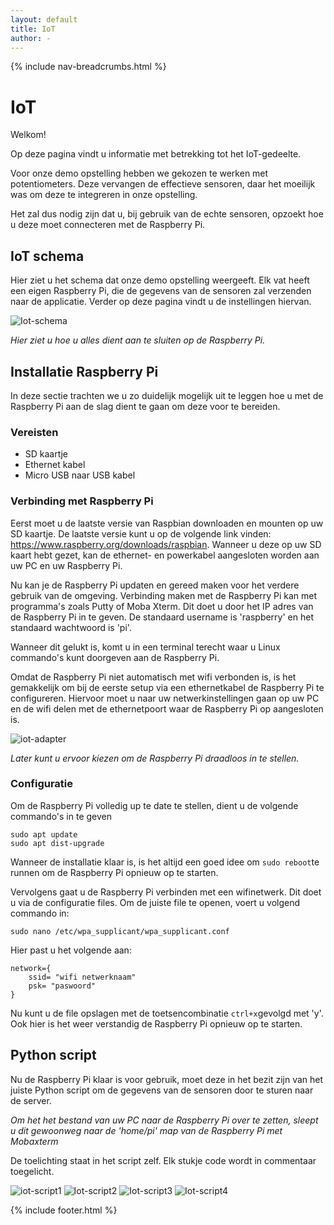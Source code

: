 ```yaml
---
layout: default
title: IoT
author: -
---
```


{% include nav-breadcrumbs.html %}


# IoT

Welkom!

Op deze pagina vindt u informatie met betrekking tot het IoT-gedeelte.

Voor onze demo opstelling hebben we gekozen te werken met potentiometers. Deze vervangen de effectieve sensoren, daar het moeilijk was om deze te integreren in onze opstelling. 

Het zal dus nodig zijn dat u, bij gebruik van de echte sensoren, opzoekt hoe u deze moet connecteren met de Raspberry Pi.

## IoT schema

Hier ziet u het schema dat onze demo opstelling weergeeft. Elk vat heeft een eigen Raspberry Pi, die de gegevens van de sensoren zal verzenden naar de applicatie. Verder op deze pagina vindt u de instellingen hiervan.

![Iot-schema](/{{site.RepoName}}/media/iot/iot-schema.jpg)

_Hier ziet u hoe u alles dient aan te sluiten op de Raspberry Pi._

## Installatie Raspberry Pi

In deze sectie trachten we u zo duidelijk mogelijk uit te leggen hoe u met de Raspberry Pi aan de slag dient te gaan om deze voor te bereiden.

### Vereisten

* SD kaartje
* Ethernet kabel
* Micro USB naar USB kabel

### Verbinding met Raspberry Pi

Eerst moet u de laatste versie van Raspbian downloaden en mounten op uw SD kaartje. De laatste versie kunt u op de volgende link vinden: https://www.raspberry.org/downloads/raspbian.
Wanneer u deze op uw SD kaart hebt gezet, kan de ethernet- en powerkabel aangesloten worden aan uw PC en uw Raspberry Pi.

Nu kan je de Raspberry Pi updaten en gereed maken voor het verdere gebruik van de omgeving. Verbinding maken met de Raspberry Pi kan met programma's zoals Putty of Moba Xterm. Dit doet u door het IP adres van de Raspberry Pi in te geven. De standaard username is 'raspberry' en het standaard wachtwoord is 'pi'. 

Wanneer dit gelukt is, komt u in een terminal terecht waar u Linux commando's kunt doorgeven aan de Raspberry Pi.

Omdat de Raspberry Pi niet automatisch met wifi verbonden is, is het gemakkelijk om bij de eerste setup via een ethernetkabel de Raspberry Pi te configureren. Hiervoor moet u naar uw netwerkinstellingen gaan op uw PC en de wifi delen met de ethernetpoort waar de Raspberry Pi op aangesloten is.

![iot-adapter](/{{site.RepoName}}/media/iot/iot-adapter.JPG)

_Later kunt u ervoor kiezen om de Raspberry Pi draadloos in te stellen._

### Configuratie 

Om de Raspberry Pi volledig up te date te stellen, dient u de volgende commando's in te geven

```
sudo apt update
sudo apt dist-upgrade
```
Wanneer de installatie klaar is, is het altijd een goed idee om ```sudo reboot```te runnen om de Raspberry Pi opnieuw op te starten.

Vervolgens gaat u de Raspberry Pi verbinden met een wifinetwerk. Dit doet u via de configuratie files. Om de juiste file te openen, voert u volgend commando in:
```
sudo nano /etc/wpa_supplicant/wpa_supplicant.conf
```
Hier past u het volgende aan:
```
network={
    ssid= "wifi netwerknaam"
    psk= "paswoord"
}
```
Nu kunt u de file opslagen met de toetsencombinatie ```ctrl+x```gevolgd met 'y'. Ook hier is het weer verstandig de Raspberry Pi opnieuw op te starten.

## Python script

Nu de Raspberry Pi klaar is voor gebruik, moet deze in het bezit zijn van het juiste Python script om de gegevens van de sensoren door te sturen naar de server. 

_Om het het bestand van uw PC naar de Raspberry Pi over te zetten, sleept u dit gewoonweg naar de 'home/pi' map van de Raspberry Pi met Mobaxterm_

De toelichting staat in het script zelf. Elk stukje code wordt in commentaar toegelicht.

![iot-script1](/{{site.RepoName}}/media/iot/iot-script1.JPG)
![Iot-script2](/{{site.RepoName}}/media/iot/iot-script2.JPG)
![Iot-script3](/{{site.RepoName}}/media/iot/iot-script3.JPG)
![Iot-script4](/{{site.RepoName}}/media/iot/iot-script4.JPG)




{% include footer.html %}
